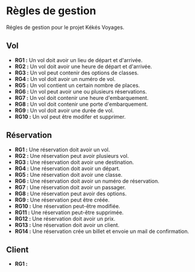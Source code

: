 # Règles de gestion

Régles de gestion pour le projet Kékés Voyages.

## Vol

- **RG1 :** Un vol doit avoir un lieu de départ et d'arrivée.
- **RG2 :** Un vol doit avoir une heure de départ et d'arrivée.
- **RG3 :** Un vol peut contenir des options de classes.
- **RG4 :** Un vol doit avoir un numéro de vol.
- **RG5 :** Un vol contient un certain nombre de places.
- **RG6 :** Un vol peut avoir une ou plusieurs réservations.
- **RG7 :** Un vol doit contenir une heure d'embarquement.
- **RG8 :** Un vol doit contenir une porte d'embarquement.
- **RG9 :** Un vol doit avoir une durée de vol.
- **RG10 :** Un vol peut être modifer et supprimer.

## Réservation

- **RG1 :** Une réservation doit avoir un vol.
- **RG2 :** Une réservation peut avoir plusieurs vol.
- **RG3 :** Une réservation doit avoir une destination.
- **RG4 :** Une réservation doit avoir un départ.
- **RG5 :** Une réservation doit avoir une classe.
- **RG6 :** Une réservation doit avoir un numéro de réservation.
- **RG7 :** Une réservation doit avoir un passager.
- **RG8 :** Une réservation peut avoir des options.
- **RG9 :** Une réservation peut être créée.
- **RG10 :** Une réservation peut-être modifiée.
- **RG11 :** Une réservation peut-être supprimée.
- **RG12 :** Une réservation doit avoir un prix.
- **RG13 :** Une réservation doit avoir un client.
- **RG14 :** Une réservation crée un billet et envoie un mail de confirmation.

## Client

- **RG1 :**

